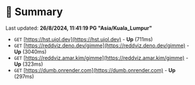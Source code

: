 # 📖 Summary
Last updated: **26/8/2024, 11:41:19 PG "Asia/Kuala_Lumpur"**

- `GET` [https://hst.ujol.dev](https://hst.ujol.dev) - **Up** (711ms)
- `GET` [https://reddviz.deno.dev/gimme](https://reddviz.deno.dev/gimme) - **Up** (3040ms)
- `GET` [https://reddviz.amar.kim/gimme](https://reddviz.amar.kim/gimme) - **Up** (323ms)
- `GET` [https://dumb.onrender.com](https://dumb.onrender.com) - **Up** (297ms)
